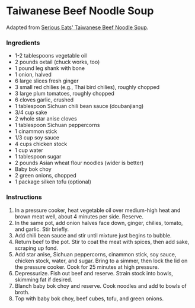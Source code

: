 # Taiwanese Beef Noodle Soup

Adapted from [Serious Eats' Taiwanese Beef Noodle Soup](http://www.seriouseats.com/recipes/2014/01/taiwan-eats-taiwanese-beef-noodle-soup-recipe.html).

### Ingredients

- 1-2 tablespoons vegetable oil
- 2 pounds oxtail (chuck works, too)
- 1 pound leg shank with bone
- 1 onion, halved
- 6 large slices fresh ginger
- 3 small red chilies (e.g., Thai bird chilies), roughly chopped
- 3 large plum tomatoes, roughly chopped
- 6 cloves garlic, crushed
- 1 tablespoon Sichuan chili bean sauce (doubanjiang)
- 3/4 cup sake
- 2 whole star anise cloves
- 1 tablespoon Sichuan peppercorns
- 1 cinammon stick
- 1/3 cup soy sauce
- 4 cups chicken stock
- 1 cup water
- 1 tablespoon sugar
- 2 pounds Asian wheat flour noodles (wider is better)
- Baby bok choy
- 2 green onions, chopped
- 1 package silken tofu (optional)

### Instructions

1. In a pressure cooker, heat vegetable oil over medium-high heat and brown meat well, about 4 minutes per side. Reserve.
2. In the same pot, add onion halves face down, ginger, chilies, tomato, and garlic. Stir briefly.
4. Add chili bean sauce and stir until mixture just begins to bubble.
5. Return beef to the pot. Stir to coat the meat with spices, then add sake, scraping up fond.
6. Add star anise, Sichuan peppercorns, cinammon stick, soy sauce, chicken stock, water, and sugar. Bring to a simmer, then lock the lid on the pressure cooker. Cook for 25 minutes at high pressure.
7. Depressurize. Fish out beef and reserve. Strain stock into bowls, skimming fat if desired.
8. Blanch baby bok choy and reserve. Cook noodles and add to bowls of broth.
9. Top with baby bok choy, beef cubes, tofu, and green onions.
